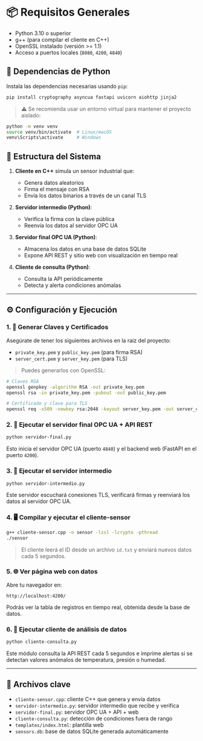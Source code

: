 # 📦 Requisitos Generales

- Python 3.10 o superior
- g++ (para compilar el cliente en C++)
- OpenSSL instalado (versión >= 1.1)
- Acceso a puertos locales (`8080`, `4200`, `4840`)


## 🐍 Dependencias de Python

Instala las dependencias necesarias usando `pip`:

```bash
pip install cryptography asyncua fastapi uvicorn aiohttp jinja2
```

> ⚠️ Se recomienda usar un entorno virtual para mantener el proyecto aislado:
```bash
python -m venv venv
source venv/bin/activate  # Linux/macOS
venv\Scripts\activate     # Windows
```


## 🧩 Estructura del Sistema

1. **Cliente en C++** simula un sensor industrial que:
   - Genera datos aleatorios
   - Firma el mensaje con RSA
   - Envía los datos binarios a través de un canal TLS

2. **Servidor intermedio (Python)**:
   - Verifica la firma con la clave pública
   - Reenvía los datos al servidor OPC UA

3. **Servidor final OPC UA (Python)**:
   - Almacena los datos en una base de datos SQLite
   - Expone API REST y sitio web con visualización en tiempo real

4. **Cliente de consulta (Python)**:
   - Consulta la API periódicamente
   - Detecta y alerta condiciones anómalas

---

## ⚙️ Configuración y Ejecución

### 1. 🔐 Generar Claves y Certificados

Asegúrate de tener los siguientes archivos en la raíz del proyecto:

- `private_key.pem` y `public_key.pem` (para firma RSA)
- `server_cert.pem` y `server_key.pem` (para TLS)

> Puedes generarlos con OpenSSL:

```bash
# Claves RSA
openssl genpkey -algorithm RSA -out private_key.pem
openssl rsa -in private_key.pem -pubout -out public_key.pem

# Certificado y clave para TLS
openssl req -x509 -newkey rsa:2048 -keyout server_key.pem -out server_cert.pem -days 365 -nodes
```

### 2. 🧠 Ejecutar el servidor final OPC UA + API REST

```bash
python servidor-final.py
```

Esto inicia el servidor OPC UA (puerto `4840`) y el backend web (FastAPI en el puerto `4200`).

### 3. 🚀 Ejecutar el servidor intermedio

```bash
python servidor-intermedio.py
```

Este servidor escuchará conexiones TLS, verificará firmas y reenviará los datos al servidor OPC UA.

### 4. 🖥️ Compilar y ejecutar el cliente-sensor

```bash
g++ cliente-sensor.cpp -o sensor -lssl -lcrypto -pthread
./sensor
```

> El cliente leerá el ID desde un archivo `id.txt` y enviará nuevos datos cada 5 segundos.


### 5. 🌐 Ver página web con datos

Abre tu navegador en:

```
http://localhost:4200/
```

Podrás ver la tabla de registros en tiempo real, obtenida desde la base de datos.

### 6. 🔎 Ejecutar cliente de análisis de datos

```bash
python cliente-consulta.py
```

Este módulo consulta la API REST cada 5 segundos e imprime alertas si se detectan valores anómalos de temperatura, presión o humedad.

---

## 📂 Archivos clave

- `cliente-sensor.cpp`: cliente C++ que genera y envía datos
- `servidor-intermedio.py`: servidor intermedio que recibe y verifica
- `servidor-final.py`: servidor OPC UA + API + web
- `cliente-consulta.py`: detección de condiciones fuera de rango
- `templates/index.html`: plantilla web
- `sensors.db`: base de datos SQLite generada automáticamente



